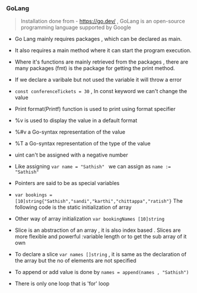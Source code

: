 ### GoLang

> Installation done from - https://go.dev/ , GoLang is an open-source programming language supported by Google

- Go Lang mainly requires packages , which can be declared as main.

- It also requires a main method where it can start the program execution.

- Where it's functions are mainly retrieved from the packages , there are many packages (fmt) is the package for getting the print method.

- If we declare a varibale but not used the variable it will throw a error

- `const conferenceTickets = 30` , In const keyword we can't change the value

- Print format(Printf) function is used to print using format specifier

- %v is used to display the value in a default format

- %#v a Go-syntax representation of the value

- %T a Go-syntax representation of the type of the value

- uint can't be assigned with a negative number

- Like assigning `var name = "Sathish" ` we can assign as `name := "Sathish"`

- Pointers are said to be as special variables

- `var bookings = [10]string{"Sathish","sandi","karthi","chittappa","ratish"}` The following code is the static initialization of array

- Other way of array initialization `var bookingNames [10]string`

- Slice is an abstraction of an array , it is also index based . Slices are more flexible and powerful :variable length or to get the sub array of it own

- To declare a slice `var names []string` , it is same as the declaration of the array but the no of elements are not specified

- To append or add value is done by `names = append(names , "Sathish")`

- There is only one loop that is 'for' loop

